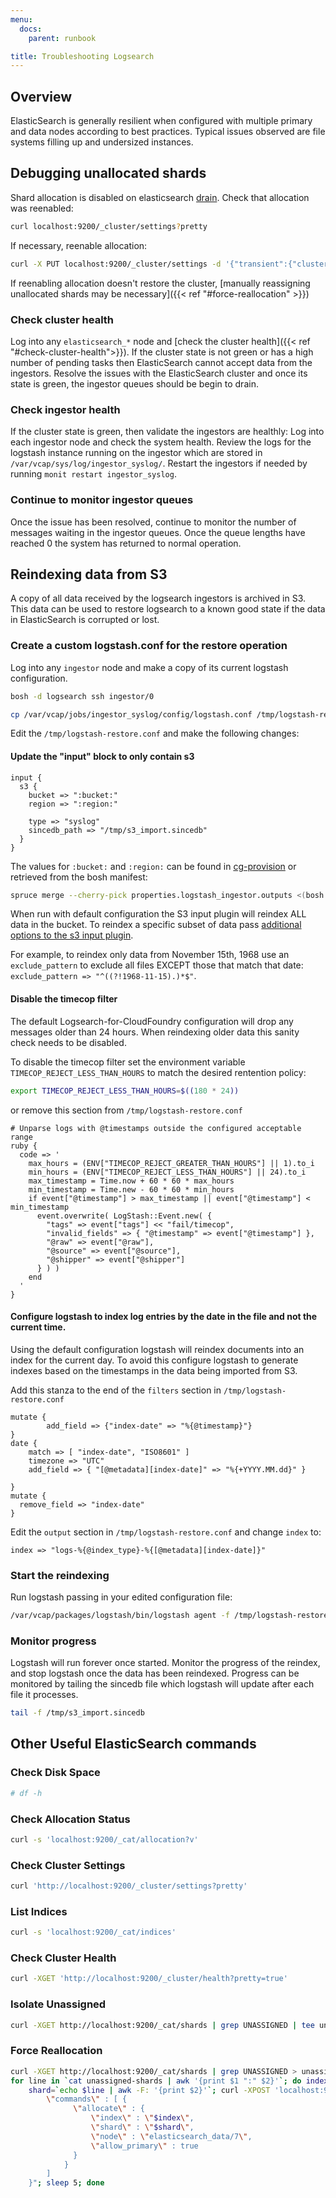 ```yaml
---
menu:
  docs:
    parent: runbook

title: Troubleshooting Logsearch
---
```

## Overview
ElasticSearch is generally resilient when configured with multiple primary and  data nodes according to best practices. Typical issues observed are file systems filling up and undersized instances.

## Debugging unallocated shards

Shard allocation is disabled on elasticsearch [drain](https://github.com/cloudfoundry-community/logsearch-boshrelease/blob/develop/jobs/elasticsearch/templates/bin/drain.erb). Check that allocation was reenabled:

```sh
curl localhost:9200/_cluster/settings?pretty
```

If necessary, reenable allocation:

```sh
curl -X PUT localhost:9200/_cluster/settings -d '{"transient":{"cluster.routing.allocation.enable":"all"}}'
```

If reenabling allocation doesn't restore the cluster, [manually reassigning unallocated shards may be necessary]({{< ref "#force-reallocation" >}})

### Check cluster health
Log into any `elasticsearch_*` node and [check the cluster health]({{< ref "#check-cluster-health">}}). If the cluster state is not green or has a high number of pending tasks then ElasticSearch cannot accept data from the ingestors.  Resolve the issues with the ElasticSearch cluster and once its state is green, the ingestor queues should be begin to drain.

### Check ingestor health
If the cluster state is green, then validate the ingestors are healthly:  Log into each ingestor node and check the system health. Review the logs for the logstash instance running on the ingestor which are stored in `/var/vcap/sys/log/ingestor_syslog/`. Restart the ingestors if needed by running `monit restart ingestor_syslog`.

### Continue to monitor ingestor queues
Once the issue has been resolved, continue to monitor the number of messages waiting in the ingestor queues. Once the queue lengths have reached 0 the system has returned to normal operation.

## Reindexing data from S3

A copy of all data received by the logsearch ingestors is archived in S3.  This data can be used to restore logsearch to a known good state if the data in ElasticSearch is corrupted or lost.

### Create a custom logstash.conf for the restore operation

Log into any `ingestor` node and make a copy of its current logstash configuration.
```sh
bosh -d logsearch ssh ingestor/0

cp /var/vcap/jobs/ingestor_syslog/config/logstash.conf /tmp/logstash-restore.conf
```

Edit the `/tmp/logstash-restore.conf` and make the following changes:

#### Update the "input" block to only contain s3
```
input {
  s3 {
    bucket => ":bucket:"
    region => ":region:"

    type => "syslog"
    sincedb_path => "/tmp/s3_import.sincedb"
  }
}
```

The values for `:bucket:` and `:region:` can be found in [cg-provision](https://github.com/18F/cg-provision/blob/master/terraform/modules/cloudfoundry/buckets.tf#L25-L30) or retrieved from the bosh manifest:
```sh
spruce merge --cherry-pick properties.logstash_ingestor.outputs <(bosh -d logsearch manifest)`
```

When run with default configuration the S3 input plugin will reindex ALL data in the bucket. To reindex a specific subset of data pass [additional options to the s3 input plugin](https://www.elastic.co/guide/en/logstash/current/plugins-inputs-s3.html).

For example, to reindex only data from November 15th, 1968 use an `exclude_pattern` to exclude all files EXCEPT those that match that date: `exclude_pattern => "^((?!1968-11-15).)*$"`.

#### Disable the timecop filter

The default Logsearch-for-CloudFoundry configuration will drop any messages older than 24 hours. When reindexing older data this sanity check needs to be disabled.

To disable the timecop filter set the environment variable `TIMECOP_REJECT_LESS_THAN_HOURS` to match the desired rentention policy:
```sh
export TIMECOP_REJECT_LESS_THAN_HOURS=$((180 * 24))
```

or remove this section from `/tmp/logstash-restore.conf`

```
# Unparse logs with @timestamps outside the configured acceptable range
ruby {
  code => '
    max_hours = (ENV["TIMECOP_REJECT_GREATER_THAN_HOURS"] || 1).to_i
    min_hours = (ENV["TIMECOP_REJECT_LESS_THAN_HOURS"] || 24).to_i
    max_timestamp = Time.now + 60 * 60 * max_hours
    min_timestamp = Time.new - 60 * 60 * min_hours
    if event["@timestamp"] > max_timestamp || event["@timestamp"] < min_timestamp
      event.overwrite( LogStash::Event.new( {
        "tags" => event["tags"] << "fail/timecop",
        "invalid_fields" => { "@timestamp" => event["@timestamp"] },
        "@raw" => event["@raw"],
        "@source" => event["@source"],
        "@shipper" => event["@shipper"]
      } ) )
    end
  '
}
```

#### Configure logstash to index log entries by the date in the file and not the current time.

Using the default configuration logstash will reindex documents into an index for the current day. To avoid this configure logstash to generate indexes based on the timestamps in the data being imported from S3.


Add this stanza to the end of the `filters` section in `/tmp/logstash-restore.conf`

```
mutate {
        add_field => {"index-date" => "%{@timestamp}"}
}
date {
    match => [ "index-date", "ISO8601" ]
    timezone => "UTC"
    add_field => { "[@metadata][index-date]" => "%{+YYYY.MM.dd}" }

}
mutate {
  remove_field => "index-date"
}

```

Edit the `output` section in `/tmp/logstash-restore.conf` and change `index` to:
```
index => "logs-%{@index_type}-%{[@metadata][index-date]}"
```

### Start the reindexing
Run logstash passing in your edited configuration file:

```sh
/var/vcap/packages/logstash/bin/logstash agent -f /tmp/logstash-restore.config
```

### Monitor progress

Logstash will run forever once started. Monitor the progress of the reindex, and stop logstash once the data has been reindexed. Progress can be monitored by tailing the sincedb file which logstash will update after each file it processes.

```sh
tail -f /tmp/s3_import.sincedb
```

## Other Useful ElasticSearch commands

### Check Disk Space
```sh
# df -h
```
### Check Allocation Status
```sh
curl -s 'localhost:9200/_cat/allocation?v'
```

### Check Cluster Settings
```sh
curl 'http://localhost:9200/_cluster/settings?pretty'
```

### List Indices
```sh
curl -s 'localhost:9200/_cat/indices'
```

### Check Cluster Health
```sh
curl -XGET 'http://localhost:9200/_cluster/health?pretty=true'
```

### Isolate Unassigned
```sh
curl -XGET http://localhost:9200/_cat/shards | grep UNASSIGNED | tee unassigned-shards
```

### Force Reallocation
```sh
curl -XGET http://localhost:9200/_cat/shards | grep UNASSIGNED > unassigned-shards
for line in `cat unassigned-shards | awk '{print $1 ":" $2}'`; do index=`echo $line | awk -F: '{print $1}'`; \
    shard=`echo $line | awk -F: '{print $2}'`; curl -XPOST 'localhost:9200/_cluster/reroute' -d "{
        \"commands\" : [ {
              \"allocate\" : {
                  \"index\" : \"$index\",
                  \"shard\" : \"$shard\",
                  \"node\" : \"elasticsearch_data/7\",
                  \"allow_primary\" : true
              }
            }
        ]
    }"; sleep 5; done
```
